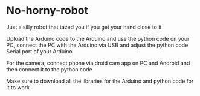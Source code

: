 # No-horny-robot
Just a silly robot that tazed you if you get your hand close to it

Upload the Arduino code to the Arduino and use the python code on your PC, connect the PC with the Arduino via USB and adjust the python code Serial port of your Arduino

For the camera, connect phone via droid cam app on PC and Android and then connect it to the python code 

Make sure to download all the libraries for the Arduino and python code for it to work
